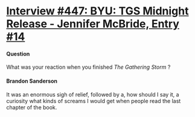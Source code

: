 # [Interview #447: BYU: TGS Midnight Release - Jennifer McBride, Entry #14](https://www.theoryland.com/intvmain.php?i=447#14)

#### Question

What was your reaction when you finished
*The Gathering Storm*
?

#### Brandon Sanderson

It was an enormous sigh of relief, followed by a, how should I say it, a curiosity what kinds of screams I would get when people read the last chapter of the book.

